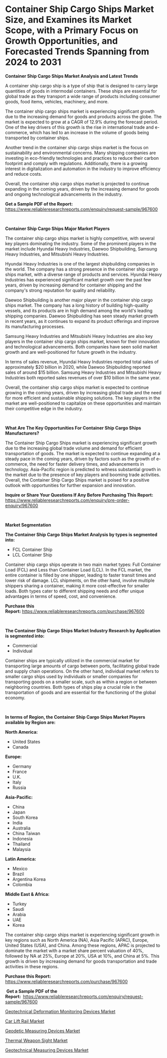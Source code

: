 <p><h1>Container Ship Cargo Ships Market Size, and Examines its Market Scope, with a Primary Focus on Growth Opportunities, and Forecasted Trends Spanning from 2024 to 2031</h1></p><p><strong>Container Ship Cargo Ships Market Analysis and Latest Trends</strong></p>
<p><p>A container ship cargo ship is a type of ship that is designed to carry large quantities of goods in intermodal containers. These ships are essential for global trade as they transport a wide range of products including consumer goods, food items, vehicles, machinery, and more.</p><p>The container ship cargo ships market is experiencing significant growth due to the increasing demand for goods and products across the globe. The market is expected to grow at a CAGR of 12.9% during the forecast period. One of the key drivers of this growth is the rise in international trade and e-commerce, which has led to an increase in the volume of goods being transported by container ships.</p><p>Another trend in the container ship cargo ships market is the focus on sustainability and environmental concerns. Many shipping companies are investing in eco-friendly technologies and practices to reduce their carbon footprint and comply with regulations. Additionally, there is a growing interest in digitalization and automation in the industry to improve efficiency and reduce costs.</p><p>Overall, the container ship cargo ships market is projected to continue expanding in the coming years, driven by the increasing demand for goods and ongoing technological advancements in the industry.</p></p>
<p><strong>Get a Sample PDF of the Report:&nbsp;</strong> <a href="https://www.reliableresearchreports.com/enquiry/request-sample/967600">https://www.reliableresearchreports.com/enquiry/request-sample/967600</a></p>
<p>&nbsp;</p>
<p><strong>Container Ship Cargo Ships Major Market Players</strong></p>
<p><p>The container ship cargo ships market is highly competitive, with several key players dominating the industry. Some of the prominent players in the market include Hyundai Heavy Industries, Daewoo Shipbuilding, Samsung Heavy Industries, and Mitsubishi Heavy Industries.</p><p>Hyundai Heavy Industries is one of the largest shipbuilding companies in the world. The company has a strong presence in the container ship cargo ships market, with a diverse range of products and services. Hyundai Heavy Industries has experienced significant market growth over the past few years, driven by increasing demand for container shipping and the company's strong reputation for quality and reliability.</p><p>Daewoo Shipbuilding is another major player in the container ship cargo ships market. The company has a long history of building high-quality vessels, and its products are in high demand among the world's leading shipping companies. Daewoo Shipbuilding has seen steady market growth in recent years, as it continues to expand its product offerings and improve its manufacturing processes.</p><p>Samsung Heavy Industries and Mitsubishi Heavy Industries are also key players in the container ship cargo ships market, known for their innovation and technological advancements. Both companies have seen solid market growth and are well-positioned for future growth in the industry.</p><p>In terms of sales revenue, Hyundai Heavy Industries reported total sales of approximately $20 billion in 2020, while Daewoo Shipbuilding reported sales of around $15 billion. Samsung Heavy Industries and Mitsubishi Heavy Industries both reported sales revenues of over $10 billion in the same year.</p><p>Overall, the container ship cargo ships market is expected to continue growing in the coming years, driven by increasing global trade and the need for more efficient and sustainable shipping solutions. The key players in the market are well-positioned to capitalize on these opportunities and maintain their competitive edge in the industry.</p></p>
<p>&nbsp;</p>
<p><strong>What Are The Key Opportunities For Container Ship Cargo Ships Manufacturers?</strong></p>
<p><p>The Container Ship Cargo Ships market is experiencing significant growth due to the increasing global trade volume and demand for efficient transportation of goods. The market is expected to continue expanding at a steady pace in the coming years, driven by factors such as the growth of e-commerce, the need for faster delivery times, and advancements in technology. Asia-Pacific region is predicted to witness substantial growth in the market due to the presence of key players and booming trade activities. Overall, the Container Ship Cargo Ships market is poised for a positive outlook with opportunities for further expansion and innovation.</p></p>
<p><strong>Inquire or Share Your Questions If Any Before Purchasing This Report:</strong> <a href="https://www.reliableresearchreports.com/enquiry/pre-order-enquiry/967600">https://www.reliableresearchreports.com/enquiry/pre-order-enquiry/967600</a></p>
<p>&nbsp;</p>
<p><strong>Market Segmentation</strong></p>
<p><strong>The Container Ship Cargo Ships Market Analysis by types is segmented into:</strong></p>
<p><ul><li>FCL Container Ship</li><li>LCL Container Ship</li></ul></p>
<p><p>Container ship cargo ships operate in two main market types: Full Container Load (FCL) and Less than Container Load (LCL). In the FCL market, the entire container is filled by one shipper, leading to faster transit times and lower risk of damage. LCL shipments, on the other hand, involve multiple shippers sharing a container, making it more cost-effective for smaller loads. Both types cater to different shipping needs and offer unique advantages in terms of speed, cost, and convenience.</p></p>
<p><strong>Purchase this Report:&nbsp;</strong><a href="https://www.reliableresearchreports.com/purchase/967600">https://www.reliableresearchreports.com/purchase/967600</a></p>
<p>&nbsp;</p>
<p><strong>The Container Ship Cargo Ships Market Industry Research by Application is segmented into:</strong></p>
<p><ul><li>Commercial</li><li>Individual</li></ul></p>
<p><p>Container ships are typically utilized in the commercial market for transporting large amounts of cargo between ports, facilitating global trade and supply chain operations. On the other hand, individual market refers to smaller cargo ships used by individuals or smaller companies for transporting goods on a smaller scale, such as within a region or between neighboring countries. Both types of ships play a crucial role in the transportation of goods and are essential for the functioning of the global economy.</p></p>
<p>&nbsp;</p>
<p><strong>In terms of Region, the Container Ship Cargo Ships Market Players available by Region are:</strong></p>
<p>
    <p> <strong> North America: </strong>
        <ul>
            <li>United States</li>
            <li>Canada</li>
        </ul>
        </p> 
    <p> <strong> Europe: </strong>
        <ul>
            <li>Germany</li>
            <li>France</li>
            <li>U.K.</li>
            <li>Italy</li>
            <li>Russia</li>
        </ul>
        </p> 
    <p> <strong> Asia-Pacific: </strong>
        <ul>
            <li>China</li>
            <li>Japan</li>
            <li>South Korea</li>
            <li>India</li>
            <li>Australia</li>
            <li>China Taiwan</li>
            <li>Indonesia</li>
            <li>Thailand</li>
            <li>Malaysia</li>
        </ul>
        </p> 
    <p> <strong> Latin America: </strong>
        <ul>
            <li>Mexico</li>
            <li>Brazil</li>
            <li>Argentina Korea</li>
            <li>Colombia</li>
        </ul>
        </p> 
    <p> <strong> Middle East & Africa: </strong>
        <ul>
            <li>Turkey</li>
            <li>Saudi</li>
            <li>Arabia</li>
            <li>UAE</li>
            <li>Korea</li>
        </ul>
    </p>
    </p>
<p><p>The container ship cargo ships market is experiencing significant growth in key regions such as North America (NA), Asia Pacific (APAC), Europe, United States (USA), and China. Among these regions, APAC is projected to dominate the market with a market share percent valuation of 40%, followed by NA at 25%, Europe at 20%, USA at 10%, and China at 5%. This growth is driven by increasing demand for goods transportation and trade activities in these regions.</p></p>
<p><strong>Purchase this Report: </strong><a href="https://www.reliableresearchreports.com/purchase/967600">https://www.reliableresearchreports.com/purchase/967600</a></p>
<p>&nbsp;<strong>Get a Sample PDF of the Report:&nbsp;&nbsp;</strong><a href="https://www.reliableresearchreports.com/enquiry/request-sample/967600">https://www.reliableresearchreports.com/enquiry/request-sample/967600</a></p>
<p><strong></strong></p>
<p><p><a href="https://confirmed-shield-e13.notion.site/Geotechnical-Deformation-Monitoring-Devices-Market-Size-Reflecting-a-Forecast-Till-2031-Market-By-T-92be3065a357448abb0ead57204900e9">Geotechnical Deformation Monitoring Devices Market</a></p><p><a href="https://view.publitas.com/reportprime-1/car-lift-rail-market-furnish-information-about-market-size-market-share-market-dynamics-and-projections-spanning-from-2024-to-2031/">Car Lift Rail Market</a></p><p><a href="https://funky-papaya-cf4.notion.site/Geodetic-Measuring-Devices-Market-Size-Furnishes-Valuable-Information-Encompassing-Market-Share-Mar-31c3f2d02f5843aeb58ab74555f98d46">Geodetic Measuring Devices Market</a></p><p><a href="https://view.publitas.com/reportprime-1/thermal-weapon-sight-market-research-report-the-key-to-successful-business-strategy-forecasted-for-period-from-2024-2031/">Thermal Weapon Sight Market</a></p><p><a href="https://sore-arch-6db.notion.site/Geotechnical-Measuring-Devices-Market-Share-Market-New-Trends-Analysis-Report-By-Type-By-Applicat-66b91d5662084c0fb51e33b37c11844c">Geotechnical Measuring Devices Market</a></p></p>